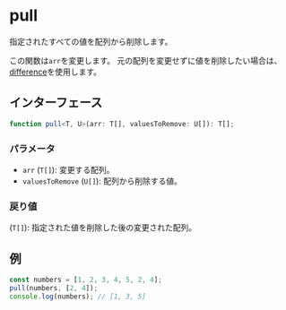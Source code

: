 # pull

指定されたすべての値を配列から削除します。

この関数は`arr`を変更します。
元の配列を変更せずに値を削除したい場合は、[difference](./difference.md)を使用します。

## インターフェース

```typescript
function pull<T, U>(arr: T[], valuesToRemove: U[]): T[];
```

### パラメータ

- `arr` (`T[]`): 変更する配列。
- `valuesToRemove` (`U[]`): 配列から削除する値。

### 戻り値

(`T[]`): 指定された値を削除した後の変更された配列。

## 例

```typescript
const numbers = [1, 2, 3, 4, 5, 2, 4];
pull(numbers, [2, 4]);
console.log(numbers); // [1, 3, 5]
```
